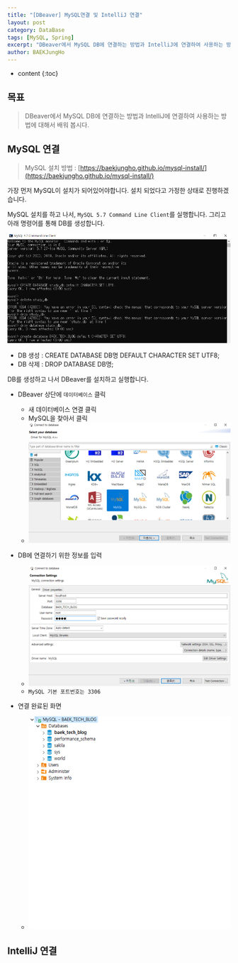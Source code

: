 ```yaml
---
title: "[DBeaver] MySQL연결 및 IntelliJ 연결"
layout: post
category: DataBase
tags: [MySQL, Spring]
excerpt: "DBeaver에서 MySQL DB에 연결하는 방법과 IntelliJ에 연결하여 사용하는 방법에 대해서 배워 봅시다."
author: BAEKJungHo
---
```


* content
{:toc}

## 목표

  > DBeaver에서 MySQL DB에 연결하는 방법과 IntelliJ에 연결하여 사용하는 방법에 대해서 배워 봅시다.

## MySQL 연결

  > MySQL 설치 방법 : [https://baekjungho.github.io/mysql-install/](https://baekjungho.github.io/mysql-install/)

  가장 먼저 MySQL이 설치가 되어있어야합니다. 설치 되었다고 가정한 상태로 진행하겠습니다.

  MySQL 설치를 하고 나서, `MySQL 5.7 Command Line Client`를 실행합니다. 그리고 아래 명령어를 통해 DB를 생성합니다.

  ![sql1](/images/posts/201907/sql1.jpg)

  - DB 생성 : CREATE DATABASE DB명 DEFAULT CHARACTER SET UTF8;
  - DB 삭제 : DROP DATABASE DB명;

  DB를 생성하고 나서 DBeaver를 설치하고 실행합니다.

  - DBeaver 상단에 `데이터베이스` 클릭
    - 새 데이터베이스 연결 클릭
    - MySQL을 찾아서 클릭
    - ![sql2](/images/posts/201907/sql2.jpg)

  - DB에 연결하기 위한 정보를 입력
    - ![sql3](/images/posts/201907/sql3.jpg)
    - `MySQL 기본 포트번호는 3306`

  - 연결 완료된 화면
    - ![sql4](/images/posts/201907/sql4.jpg)

## IntelliJ 연결
